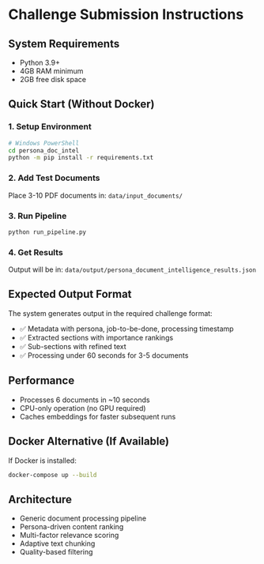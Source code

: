 # Challenge Submission Instructions

## System Requirements
- Python 3.9+
- 4GB RAM minimum
- 2GB free disk space

## Quick Start (Without Docker)

### 1. Setup Environment
```bash
# Windows PowerShell
cd persona_doc_intel
python -m pip install -r requirements.txt
```

### 2. Add Test Documents
Place 3-10 PDF documents in: `data/input_documents/`

### 3. Run Pipeline
```bash
python run_pipeline.py
```

### 4. Get Results
Output will be in: `data/output/persona_document_intelligence_results.json`

## Expected Output Format
The system generates output in the required challenge format:
- ✅ Metadata with persona, job-to-be-done, processing timestamp
- ✅ Extracted sections with importance rankings
- ✅ Sub-sections with refined text
- ✅ Processing under 60 seconds for 3-5 documents

## Performance
- Processes 6 documents in ~10 seconds
- CPU-only operation (no GPU required)
- Caches embeddings for faster subsequent runs

## Docker Alternative (If Available)
If Docker is installed:
```bash
docker-compose up --build
```

## Architecture
- Generic document processing pipeline
- Persona-driven content ranking
- Multi-factor relevance scoring
- Adaptive text chunking
- Quality-based filtering
